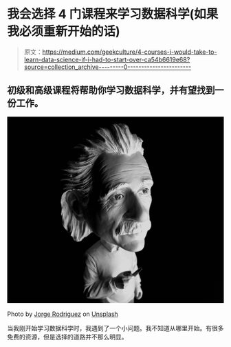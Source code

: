 # 我会选择 4 门课程来学习数据科学(如果我必须重新开始的话)

> 原文：<https://medium.com/geekculture/4-courses-i-would-take-to-learn-data-science-if-i-had-to-start-over-ca54b6619e68?source=collection_archive---------0----------------------->

## 初级和高级课程将帮助你学习数据科学，并有望找到一份工作。

![](img/50c27cbc4f86a24e7bb6087986c08ce1.png)

Photo by [Jorge Rodriguez](https://unsplash.com/@jara99?utm_source=medium&utm_medium=referral) on [Unsplash](https://unsplash.com?utm_source=medium&utm_medium=referral)

当我刚开始学习数据科学时，我遇到了一个小问题。我不知道从哪里开始。有很多免费的资源，但是选择的道路并不那么明显。
